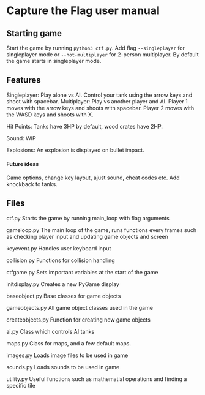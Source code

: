 # Capture the Flag user manual

## Starting game

Start the game by running ```python3 ctf.py```. 
Add flag ```--singleplayer``` for singleplayer mode or ```--hot-multiplayer``` for 2-person multiplayer.
By default the game starts in singleplayer mode.

## Features

Singleplayer:
    Play alone vs AI.
    Control your tank using the arrow keys and shoot with spacebar.
Multiplayer:
    Play vs another player and AI.
    Player 1 moves with the arrow keys and shoots with spacebar.
    Player 2 moves with the WASD keys and shoots with X.

Hit Points:
    Tanks have 3HP by default, wood crates have 2HP.

Sound:
    WIP

Explosions:
    An explosion is displayed on bullet impact.
    
#### Future ideas

Game options, change key layout, ajust sound, cheat codes etc.
Add knockback to tanks.

## Files
ctf.py
    Starts the game by running main_loop with flag arguments

gameloop.py
    The main loop of the game, runs functions every frames such as
    checking player input and updating game objects and screen

keyevent.py
    Handles user keyboard input

collision.py
    Functions for collision handling

ctfgame.py
    Sets important variables at the start of the game

initdisplay.py
    Creates a new PyGame display

baseobject.py
    Base classes for game objects

gameobjects.py
    All game object classes used in the game

createobjects.py
    Function for creating new game objects

ai.py
    Class which controls AI tanks

maps.py
    Class for maps, and a few default maps.

images.py
    Loads image files to be used in game

sounds.py
    Loads sounds to be used in game

utility.py
    Useful functions such as mathematial operations and
    finding a specific tile
